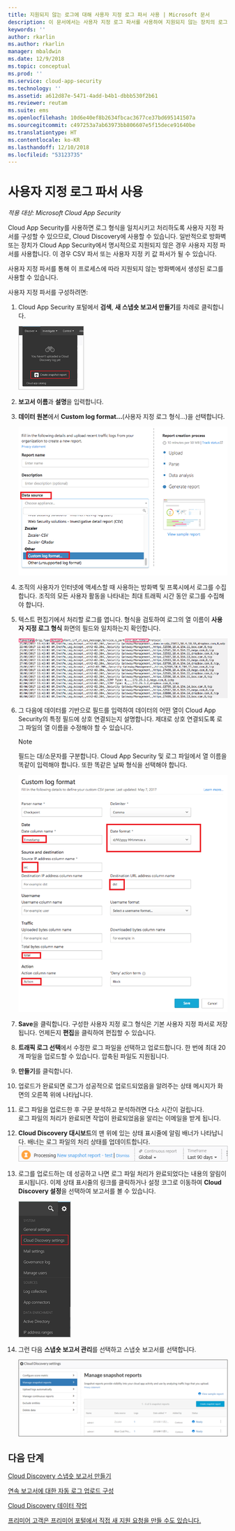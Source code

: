 ```yaml
---
title: 지원되지 않는 로그에 대해 사용자 지정 로그 파서 사용 | Microsoft 문서
description: 이 문서에서는 사용자 지정 로그 파서를 사용하여 지원되지 않는 장치의 로그를 Cloud App Security로 업로드하는 방법에 대한 정보를 제공합니다.
keywords: ''
author: rkarlin
ms.author: rkarlin
manager: mbaldwin
ms.date: 12/9/2018
ms.topic: conceptual
ms.prod: ''
ms.service: cloud-app-security
ms.technology: ''
ms.assetid: a612d87e-5471-4add-b4b1-dbbb530f2b61
ms.reviewer: reutam
ms.suite: ems
ms.openlocfilehash: 10d6e40ef8b2634fbcac3677ce37bd695141507a
ms.sourcegitcommit: c497253a7ab63973bb806607e5f15dece91640be
ms.translationtype: HT
ms.contentlocale: ko-KR
ms.lasthandoff: 12/10/2018
ms.locfileid: "53123735"
---
```

# <a name="use-a-custom-log-parser"></a>사용자 지정 로그 파서 사용

*적용 대상: Microsoft Cloud App Security*

Cloud App Security를 사용하면 로그 형식을 일치시키고 처리하도록 사용자 지정 파서를 구성할 수 있으므로, Cloud Discovery에 사용할 수 있습니다. 일반적으로 방화벽 또는 장치가 Cloud App Security에서 명시적으로 지원되지 않은 경우 사용자 지정 파서를 사용합니다. 이 경우 CSV 파서 또는 사용자 지정 키 값 파서가 될 수 있습니다.

사용자 지정 파서를 통해 이 프로세스에 따라 지원되지 않는 방화벽에서 생성된 로그를 사용할 수 있습니다. 


 
사용자 지정 파서를 구성하려면:
1. Cloud App Security 포털에서 **검색**, **새 스냅숏 보고서 만들기**를 차례로 클릭합니다.  
  
   ![새 스냅숏 보고서 만들기](./media/create-new-snapshot-report.png)
     
2. **보고서 이름**과 **설명**을 입력합니다.
  
3. **데이터 원본**에서 **Custom log format...**(사용자 지정 로그 형식...)을 선택합니다.  

    ![새 스냅숏 보고서](./media/custom-log-upload.png)   

4. 조직의 사용자가 인터넷에 액세스할 때 사용하는 방화벽 및 프록시에서 로그를 수집합니다. 조직의 모든 사용자 활동을 나타내는 최대 트래픽 시간 동안 로그를 수집해야 합니다. 

5. 텍스트 편집기에서 처리할 로그를 엽니다. 형식을 검토하여 로그의 열 이름이 **사용자 지정 로그 형식** 화면의 필드와 일치하는지 확인합니다.

   ![사용자 지정 로그 파서](./media/log-data.png) 

6. 그 다음에 데이터를 기반으로 필드를 입력하여 데이터의 어떤 열이 Cloud App Security의 특정 필드에 상호 연결되는지 설명합니다. 제대로 상호 연결되도록 로그 파일의 열 이름을 수정해야 할 수 있습니다.
  
   > [!NOTE]
    > 필드는 대/소문자를 구분합니다. Cloud App Security 및 로그 파일에서 열 이름을 똑같이 입력해야 합니다. 또한 똑같은 날짜 형식을 선택해야 합니다.

   ![사용자 지정 로그 파서](./media/custom-log-parser.png) 


7. **Save**을 클릭합니다. 구성한 사용자 지정 로그 형식은 기본 사용자 지정 파서로 저장됩니다. 언제든지 **편집**을 클릭하여 편집할 수 있습니다.

8. **트래픽 로그 선택**에서 수정한 로그 파일을 선택하고 업로드합니다. 한 번에 최대 20개 파일을 업로드할 수 있습니다. 압축된 파일도 지원됩니다.  
  

9. **만들기**를 클릭합니다.  

10. 업로드가 완료되면 로그가 성공적으로 업로드되었음을 알려주는 상태 메시지가 화면의 오른쪽 위에 나타납니다.  
  
11. 로그 파일을 업로드한 후 구문 분석하고 분석하려면 다소 시간이 걸립니다.  
    로그 파일의 처리가 완료되면 작업이 완료되었음을 알리는 이메일을 받게 됩니다. 
  
12. **Cloud Discovery 대시보드**의 맨 위에 있는 상태 표시줄에 알림 배너가 나타납니다. 배너는 로그 파일의 처리 상태를 업데이트합니다.  
    ![로그 파일 처리 메뉴 모음](./media/processing-log-file-menu-bar.png) 
   
13. 로그를 업로드하는 데 성공하고 나면 로그 파일 처리가 완료되었다는 내용의 알림이 표시됩니다. 이제 상태 표시줄의 링크를 클릭하거나 설정 코그로 이동하여 **Cloud Discovery 설정**을 선택하여 보고서를 볼 수 있습니다.   
  
     ![Discovery 설정 탭](./media/discovery-settings-tab.png)
14. 그런 다음 **스냅숏 보고서 관리**를 선택하고 스냅숏 보고서를 선택합니다.
 
    ![스냅숏 보고서 관리](./media/snapshot-report-managment.png)

  
      




## <a name="next-steps"></a>다음 단계
 
[Cloud Discovery 스냅숏 보고서 만들기](create-snapshot-cloud-discovery-reports.md)

[연속 보고서에 대한 자동 로그 업로드 구성](configure-automatic-log-upload-for-continuous-reports.md)

[Cloud Discovery 데이터 작업](working-with-cloud-discovery-data.md)

[프리미어 고객은 프리미어 포털에서 직접 새 지원 요청을 만들 수도 있습니다.](https://premier.microsoft.com/)  